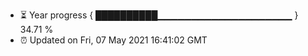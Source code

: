 - ⏳ Year progress { ██████████▁▁▁▁▁▁▁▁▁▁▁▁▁▁▁▁▁▁▁▁ } 34.71 %
- ⏰ Updated on Fri, 07 May 2021 16:41:02 GMT

